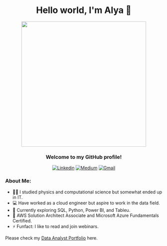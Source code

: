 <div align="center">
  <h1>Hello world, I'm Alya 👋</h1>
  <img src="https://media.giphy.com/media/11JTxkrmq4bGE0/giphy.gif" width="400"/>
  <h3>Welcome to my GitHub profile!</h3>

  [![Linkedin](https://img.shields.io/badge/LinkedIn-0077B5?style=for-the-badge&logo=linkedin&logoColor=white)](https://linkedin.com/in/alyamf)
  [![Medium](https://img.shields.io/badge/Medium-12100E?style=for-the-badge&logo=medium&logoColor=white)](https://medium.com/@mutiaraa)    [![Gmail](https://img.shields.io/badge/Gmail-D14836?style=for-the-badge&logo=gmail&logoColor=white)](mailto:alyamf@gmail.com)
  
</div>

### About Me:
- 👩‍🎓 I studied physics and computational science but somewhat ended up in IT.
- 💻 Have worked as a cloud engineer but aspire to work in the data field.
- 🔬 Currently exploring SQL, Python, Power BI, and Tableu.
- 🔖 AWS Solution Architect Associate and Microsoft Azure Fundamentals Certified.
- ⚡ Funfact: I like to read and join webinars.

Please check my <a href="https://github.com/alyamutiara/DataAnalyst-Portfolio">Data Analyst Portfolio</a> here.

<!--
**alyamutiara/alyamutiara** is a ✨ _special_ ✨ repository because its `README.md` (this file) appears on your GitHub profile.

Here are some ideas to get you started:

- 🔭 I’m currently working on ...
- 🌱 I’m currently learning ...
- 👯 I’m looking to collaborate on ...
- 🤔 I’m looking for help with ...
- 💬 Ask me about ...
- 📫 How to reach me: ...
- 😄 Pronouns: ...
- ⚡ Fun fact: ...
-->
